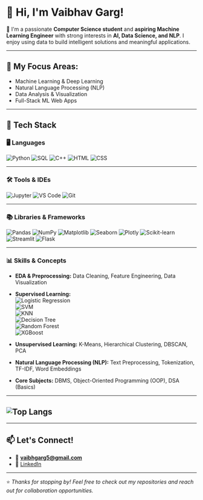 # 👋 Hi, I'm Vaibhav Garg!

📍 I'm a passionate **Computer Science student** and **aspiring Machine Learning Engineer** with strong interests in **AI, Data Science, and NLP**. I enjoy using data to build intelligent solutions and meaningful applications.

---

## 🧠 My Focus Areas:
- Machine Learning & Deep Learning
- Natural Language Processing (NLP)
- Data Analysis & Visualization
- Full-Stack ML Web Apps

---

## 🔧 Tech Stack

### 🖥️ Languages
![Python](https://img.shields.io/badge/Python-3776AB?style=for-the-badge&logo=python&logoColor=white)
![SQL](https://img.shields.io/badge/SQL-316192?style=for-the-badge&logo=postgresql&logoColor=white)
![C++](https://img.shields.io/badge/C++-00599C?style=for-the-badge&logo=cplusplus&logoColor=white)
![HTML](https://img.shields.io/badge/HTML5-e34c26?style=for-the-badge&logo=html5&logoColor=white)
![CSS](https://img.shields.io/badge/CSS3-264de4?style=for-the-badge&logo=css3&logoColor=white)

---

### 🛠️ Tools & IDEs
![Jupyter](https://img.shields.io/badge/Jupyter-F37626?style=for-the-badge&logo=jupyter&logoColor=white)
![VS Code](https://img.shields.io/badge/VSCode-007ACC?style=for-the-badge&logo=visualstudiocode&logoColor=white)
![Git](https://img.shields.io/badge/Git-F05032?style=for-the-badge&logo=git&logoColor=white)

---

### 📚 Libraries & Frameworks
![Pandas](https://img.shields.io/badge/Pandas-150458?style=for-the-badge&logo=pandas&logoColor=white)
![NumPy](https://img.shields.io/badge/NumPy-013243?style=for-the-badge&logo=numpy&logoColor=white)
![Matplotlib](https://img.shields.io/badge/Matplotlib-3776AB?style=for-the-badge&logo=matplotlib&logoColor=white)
![Seaborn](https://img.shields.io/badge/Seaborn-42A5F5?style=for-the-badge&logo=python&logoColor=white)
![Plotly](https://img.shields.io/badge/Plotly-3F4F75?style=for-the-badge&logo=plotly&logoColor=white)
![Scikit-learn](https://img.shields.io/badge/Scikit--learn-F7931E?style=for-the-badge&logo=scikitlearn&logoColor=white)
![Streamlit](https://img.shields.io/badge/Streamlit-FF4B4B?style=for-the-badge&logo=streamlit&logoColor=white)
![Flask](https://img.shields.io/badge/Flask-000000?style=for-the-badge&logo=flask&logoColor=white)

---

### 📊 Skills & Concepts

- **EDA & Preprocessing:** Data Cleaning, Feature Engineering, Data Visualization  
- **Supervised Learning:**  
  ![Logistic Regression](https://img.shields.io/badge/Logistic_Regression-blue?style=flat-square)  
  ![SVM](https://img.shields.io/badge/SVM-green?style=flat-square)  
  ![KNN](https://img.shields.io/badge/KNN-orange?style=flat-square)  
  ![Decision Tree](https://img.shields.io/badge/Decision_Tree-9c27b0?style=flat-square)  
  ![Random Forest](https://img.shields.io/badge/Random_Forest-brown?style=flat-square)  
  ![XGBoost](https://img.shields.io/badge/XGBoost-red?style=flat-square)

- **Unsupervised Learning:** K-Means, Hierarchical Clustering, DBSCAN, PCA  
- **Natural Language Processing (NLP):** Text Preprocessing, Tokenization, TF-IDF, Word Embeddings  

- **Core Subjects:** DBMS, Object-Oriented Programming (OOP), DSA (Basics)

---

##  ![Top Langs](https://github-readme-stats.vercel.app/api/top-langs/?username=vgarg05&show_icons=true&locale=en&layout=compact)

---

## 📫 Let's Connect!

- 📧 **vaibhgarg5@gmail.com** 
- 🔗 [LinkedIn](https://www.linkedin.com/in/vaibhav-garg-8a199622b/) 

---

⭐ *Thanks for stopping by! Feel free to check out my repositories and reach out for collaboration opportunities.*
